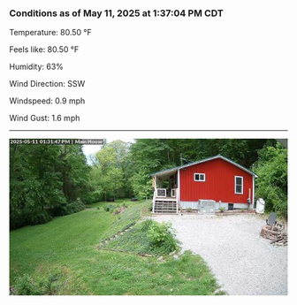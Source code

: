 ### Conditions as of May 11, 2025 at 1:37:04 PM CDT 

Temperature: 80.50 &deg;F

Feels like: 80.50 &deg;F

Humidity: 63%

Wind Direction: SSW

Windspeed: 0.9 mph

Wind Gust: 1.6 mph

---

<img src="./images/latest.jpeg"/>


